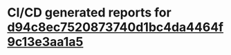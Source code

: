 # CI/CD generated reports for [d94c8ec7520873740d1bc4da4464f9c13e3aa1a5](https://github.com/hydephp/develop/commit/d94c8ec7520873740d1bc4da4464f9c13e3aa1a5)
